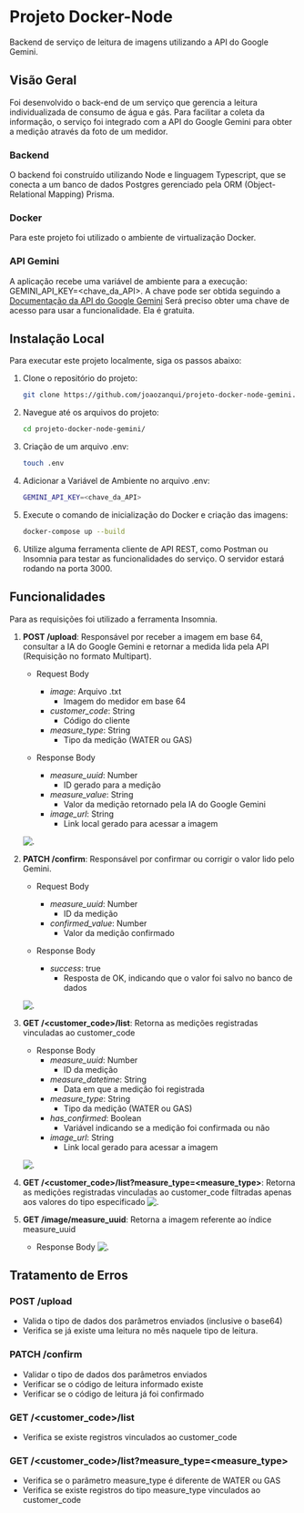 # Projeto Docker-Node

Backend de serviço de leitura de imagens utilizando a API do Google Gemini.

## Visão Geral

Foi desenvolvido o back-end de um serviço que gerencia a leitura individualizada de consumo de água e gás. Para facilitar a coleta da informação, o serviço foi integrado com a API do Google Gemini para obter a medição através da foto de um medidor.

### Backend

O backend foi construído utilizando Node e linguagem Typescript, que se conecta a um banco de dados Postgres gerenciado pela ORM (Object-Relational Mapping) Prisma.

### Docker

Para este projeto foi utilizado o ambiente de virtualização Docker.

### API Gemini

A aplicação recebe uma variável de ambiente para a execução: GEMINI_API_KEY=<chave_da_API>. A chave pode ser obtida seguindo a [Documentação da API do Google Gemini](https://ai.google.dev/gemini-api/docs/api-key)
Será preciso obter uma chave de acesso para usar a funcionalidade. Ela é gratuita.

## Instalação Local

Para executar este projeto localmente, siga os passos abaixo:

1. Clone o repositório do projeto:
   ```bash
   git clone https://github.com/joaozanqui/projeto-docker-node-gemini.git
2. Navegue até os arquivos do projeto:
    ``` bash
    cd projeto-docker-node-gemini/
3. Criação de um arquivo .env:
    ```bash
    touch .env
4. Adicionar a Variável de Ambiente no arquivo .env:
   ```bash
   GEMINI_API_KEY=<chave_da_API>
5. Execute o comando de inicialização do Docker e criação das imagens:
    ```bash
    docker-compose up --build
    ```
6. Utilize alguma ferramenta cliente de API REST, como Postman ou Insomnia para testar as funcionalidades do serviço. O servidor estará rodando na porta 3000.

## Funcionalidades
Para as requisições foi utilizado a ferramenta Insomnia.

1. **POST /upload**: Responsável por receber a imagem em base 64, consultar a IA do Google Gemini e retornar a medida lida pela API (Requisição no formato Multipart).

   - Request Body
      - *image*: Arquivo .txt
        - Imagem do medidor em base 64
      - *customer_code*: String
        - Código do cliente
      - *measure_type*: String
        - Tipo da medição (WATER ou GAS)
       
    - Response Body
      - *measure_uuid*: Number
        - ID gerado para a medição
      - *measure_value*: String
        - Valor da medição retornado pela IA do Google Gemini
      - *image_url*: String
        - Link local gerado para acessar a imagem
           
   ![.](https://beeimg.com/images/m51019978974.png)

  
2. **PATCH /confirm**: Responsável por confirmar ou corrigir o valor lido pelo Gemini.

   - Request Body
      - *measure_uuid*: Number
        - ID da medição
      - *confirmed_value*: Number
        - Valor da medição confirmado
    
    - Response Body
      - *success*: true
        - Resposta de OK, indicando que o valor foi salvo no banco de dados

          
   ![.](https://beeimg.com/images/l62924280624.png)

3. **GET /<customer_code>/list**: Retorna as medições registradas vinculadas ao customer_code
     - Response Body
        - *measure_uuid*: Number
          - ID da medição
        - *measure_datetime*: String
          - Data em que a medição foi registrada
        - *measure_type*: String
          - Tipo da medição (WATER ou GAS)
        - *has_confirmed*: Boolean
          - Variável indicando se a medição foi confirmada ou não
        - *image_url*: String
          - Link local gerado para acessar a imagem
           
   ![.](https://beeimg.com/images/j48321972654.png)

3. **GET /<customer_code>/list?measure_type=<measure_type>**: Retorna as medições registradas vinculadas ao customer_code filtradas apenas aos valores do tipo especificado 
   ![.](https://beeimg.com/images/t55816534152.png)
   
4. **GET /image/measure_uuid**: Retorna a imagem referente ao índice measure_uuid
     - Response Body
     ![.](https://beeimg.com/images/m73802595972.png)


## Tratamento de Erros

### POST /upload
- Valida o tipo de dados dos parâmetros enviados (inclusive o base64)
- Verifica se já existe uma leitura no mês naquele tipo de leitura.

### PATCH /confirm
- Validar o tipo de dados dos parâmetros enviados
- Verificar se o código de leitura informado existe
- Verificar se o código de leitura já foi confirmado

### GET /<customer_code>/list
- Verifica se existe registros vinculados ao customer_code

### GET /<customer_code>/list?measure_type=<measure_type>
- Verifica se o parâmetro measure_type é diferente de WATER ou GAS
- Verifica se existe registros do tipo measure_type vinculados ao customer_code
